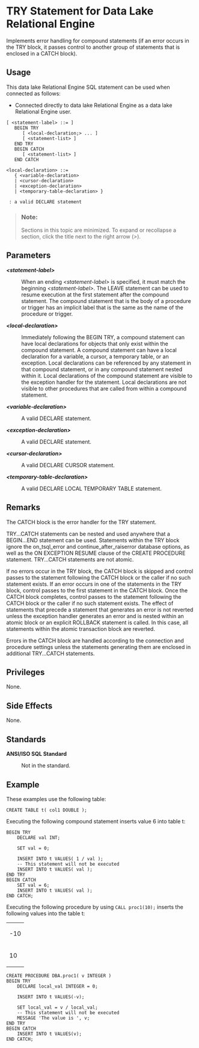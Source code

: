 <!-- loio817faa4f6ce210149928aea666aaa42d -->

# TRY Statement for Data Lake Relational Engine

Implements error handling for compound statements \(if an error occurs in the TRY block, it passes control to another group of statements that is enclosed in a CATCH block\).



<a name="loio817faa4f6ce210149928aea666aaa42d__section_ovp_dvr_znb"/>

## Usage

This data lake Relational Engine SQL statement can be used when connected as follows:

-   Connected directly to data lake Relational Engine as a data lake Relational Engine user.



```
[ <statement-label> ::= ]
   BEGIN TRY
      [ <local-declaration;> ... ]
      [ <statement-list> ]
   END TRY
   BEGIN CATCH
      [ <statement-list> ]
   END CATCH
```

```
<local-declaration> ::=
   { <variable-declaration>
   | <cursor-declaration>
   | <exception-declaration>
   | <temporary-table-declaration> }
```

```
 : a valid DECLARE statement
```



> ### Note:  
> Sections in this topic are minimized. To expand or recollapse a section, click the title next to the right arrow \(*\>*\).



## Parameters


<dl class="glossary">
<dt><b>

*<statement-label\>* 

</b></dt>
<dd>

When an ending *<statement-label\>* is specified, it must match the beginning *<statement-label\>*. The LEAVE statement can be used to resume execution at the first statement after the compound statement. The compound statement that is the body of a procedure or trigger has an implicit label that is the same as the name of the procedure or trigger.



</dd><dt><b>

*<local-declaration\>* 

</b></dt>
<dd>

Immediately following the BEGIN TRY, a compound statement can have local declarations for objects that only exist within the compound statement. A compound statement can have a local declaration for a variable, a cursor, a temporary table, or an exception. Local declarations can be referenced by any statement in that compound statement, or in any compound statement nested within it. Local declarations of the compound statement are visible to the exception handler for the statement. Local declarations are not visible to other procedures that are called from within a compound statement.



</dd><dt><b>

*<variable-declaration\>* 

</b></dt>
<dd>

A valid DECLARE statement.



</dd><dt><b>

*<exception-declaration\>* 

</b></dt>
<dd>

A valid DECLARE statement.



</dd><dt><b>

*<cursor-declaration\>* 

</b></dt>
<dd>

A valid DECLARE CURSOR statement.



</dd><dt><b>

*<temporary-table-declaration\>* 

</b></dt>
<dd>

A valid DECLARE LOCAL TEMPORARY TABLE statement.



</dd>
</dl>



## Remarks

The CATCH block is the error handler for the TRY statement.

TRY...CATCH statements can be nested and used anywhere that a BEGIN...END statement can be used. Statements within the TRY block ignore the on\_tsql\_error and continue\_after\_raiserror database options, as well as the ON EXCEPTION RESUME clause of the CREATE PROCEDURE statement. TRY...CATCH statements are not atomic.

If no errors occur in the TRY block, the CATCH block is skipped and control passes to the statement following the CATCH block or the caller if no such statement exists. If an error occurs in one of the statements in the TRY block, control passes to the first statement in the CATCH block. Once the CATCH block completes, control passes to the statement following the CATCH block or the caller if no such statement exists. The effect of statements that precede a statement that generates an error is not reverted unless the exception handler generates an error and is nested within an atomic block or an explicit ROLLBACK statement is called. In this case, all statements within the atomic transaction block are reverted.

Errors in the CATCH block are handled according to the connection and procedure settings unless the statements generating them are enclosed in additional TRY...CATCH statements.



## Privileges

None.



## Side Effects

None.



## Standards


<dl>
<dt><b>

ANSI/ISO SQL Standard

</b></dt>
<dd>

Not in the standard.



</dd>
</dl>



## Example

These examples use the following table:

```
CREATE TABLE t( col1 DOUBLE );
```

Executing the following compound statement inserts value 6 into table t:

```
BEGIN TRY
    DECLARE val INT;

    SET val = 0;

    INSERT INTO t VALUES( 1 / val );
    -- This statement will not be executed
    INSERT INTO t VALUES( val );
END TRY
BEGIN CATCH
    SET val = 6;
    INSERT INTO t VALUES( val );
END CATCH;
```

Executing the following procedure by using `CALL proc1(10);` inserts the following values into the table t:


<table>
<tr>
<td valign="top">

\-10

</td>
</tr>
<tr>
<td valign="top">

10

</td>
</tr>
</table>

```
CREATE PROCEDURE DBA.proc1( v INTEGER )
BEGIN TRY
    DECLARE local_val INTEGER = 0;

    INSERT INTO t VALUES(-v);

    SET local_val = v / local_val;
    -- This statement will not be executed
    MESSAGE 'The value is ', v;
END TRY
BEGIN CATCH
    INSERT INTO t VALUES(v);
END CATCH;
```

